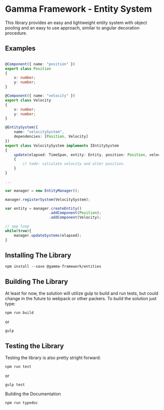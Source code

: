 # Gamma Framework - Entity System

This library provides an easy and lightweight entity system with object pooling
and an easy to use approach, similar to angular decoration procedure.

Examples
---

```typescript

@Component({ name: "position" })
export class Position
{
    x: number;
    y: number;
}

@Component({ name: "velocity" })
export class Velocity
{
    x: number;
    y: number;
}

@EntitySystem({
    name: "velocitySystem",
    dependencies: [Position, Velocity]
})
export class VelocitySystem implements IEntitySystem
{
    update(elapsed: TimeSpan, entity: Entity, position: Position, velocity: Velocity): void
    {
        // todo: calculate velocity and alter position.
    }
}

...

var manager = new EntityManager();

manager.registerSystem(VelocitySystem);

var entity = manager.createEntity()
                    .addComponent(Position);
                    .addComponent(Velocity);

// app loop
while(true){
    manager.updateSystems(elapsed);
}
```

Installing The Library
---
```
npm install --save @gamma-framework/entities
```


Building The Library
---

At least for now, the solution will utilize gulp to build and run tests,
but could change in the future to webpack or other packers.
To build the solution just type:
```
npm run build
```
or
```
gulp
```

Testing the Library
---
Testing the library is also pretty stright forward:
```
npm run test
```
or
```
gulp test
```

Building the Documentation
```
npm run typedoc
```